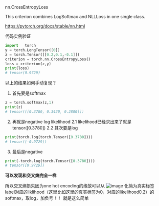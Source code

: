 nn.CrossEntropyLoss

This criterion combines LogSoftmax and NLLLoss in one single class.

https://pytorch.org/docs/stable/nn.html

代码实例验证

```python
import   torch
y = torch.LongTensor([0])
z = torch.Tensor([[0.2,0.1,-0.1]])
criterion = torch.nn.CrossEntropyLoss()
loss = criterion(z,y)
print(loss)
# tensor(0.9729)
```
以上的结果如何手动复现？
1. 首先要是softmax
```python
z = torch.softmax(z,1)
print(z)
# tensor([[0.3780, 0.3420, 0.2800]])
```
2. 再就是negative log likelihood
2.1 likelihood已经求出来了就是tensor([0.3780])
2.2 其次要是log
```python
print(torch.log(torch.Tensor([0.3780])))
# tensor([-0.9729])
```
3. 最后是negative
```python
print(-torch.log(torch.Tensor([0.3780])))
# tensor([0.9729])
```
**可以发现和交叉熵完全一样**

所以交叉熵损失因为one hot encoding的缘故可以从
![image](https://user-images.githubusercontent.com/46443218/114267324-b69fe680-99f2-11eb-8375-0785c6f07e1f.png)
化简为真实标签label对应的liklihood（这里比如这里的真实标签为0，对应的likelihood0.2）的softmax，取log，加负号！！
就是这么简单
 
